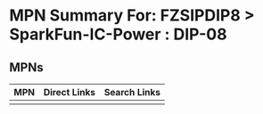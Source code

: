 



# MPN Summary For: FZSIPDIP8 > SparkFun-IC-Power : DIP-08

## MPNs
  

|MPN|Direct Links|Search Links|
| :--- | :--- | :--- |
||||
